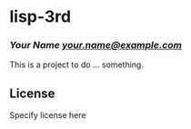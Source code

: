 # lisp-3rd
### _Your Name <your.name@example.com>_

This is a project to do ... something.

## License

Specify license here


